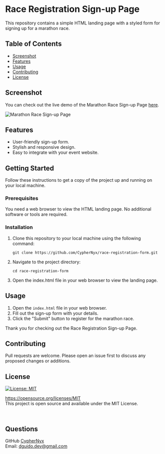 # Race Registration Sign-up Page

This repository contains a simple HTML landing page with a styled form for signing up for a marathon race.

## Table of Contents

- [Screenshot](#screenshot)
- [Features](#features)
- [Usage](#usage)
- [Contributing](#contributing)
- [License](#license)

## Screenshot

You can check out the live demo of the Marathon Race Sign-up Page [here](#insert-demo-link).

![Marathon Race Sign-up Page](#insert-screenshot-gif)

## Features

- User-friendly sign-up form.
- Stylish and responsive design.
- Easy to integrate with your event website.

## Getting Started

Follow these instructions to get a copy of the project up and running on your local machine.

### Prerequisites

You need a web browser to view the HTML landing page. No additional software or tools are required.

### Installation

1. Clone this repository to your local machine using the following command:

   ```shell
   git clone https://github.com/CypherNyx/race-registration-form.git

2. Navigate to the project directory:

     ```shell
    cd race-registration-form

3. Open the index.html file in your web browser to view the landing page.

## Usage

1. Open the `index.html` file in your web browser.
2. Fill out the sign-up form with your details.
3. Click the "Submit" button to register for the marathon race.

Thank you for checking out the Race Registration Sign-up Page.

## Contributing
Pull requests are welcome. Please open an issue first to discuss any proposed changes or additions.
<br>

## License
[![License: MIT](https://img.shields.io/badge/License-MIT-yellow.svg)](https://opensource.org/licenses/MIT)
  
  https://opensource.org/licenses/MIT <br> 
  This project is open source and available under the MIT License.

<br>

  ## Questions
  GitHub [CypherNyx](https://github.com/CypherNyx)<br>
  Email: dguido.dev@gmail.com